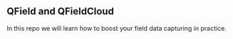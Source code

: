 ## QField and QFieldCloud

In this repo we will learn how to boost your field data capturing in practice.
